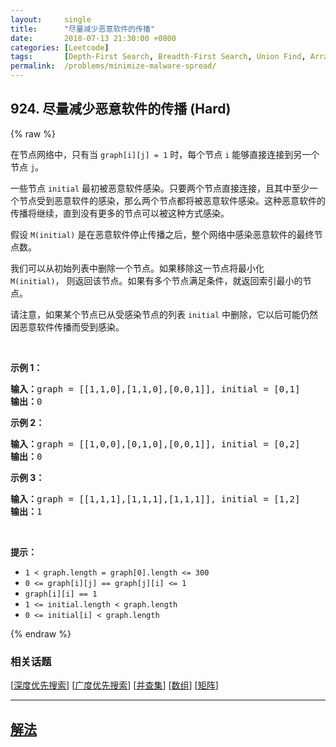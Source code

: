 ```yaml
---
layout:     single
title:      "尽量减少恶意软件的传播"
date:       2018-07-13 21:30:00 +0800
categories: [Leetcode]
tags:       [Depth-First Search, Breadth-First Search, Union Find, Array, Matrix]
permalink:  /problems/minimize-malware-spread/
---
```


## 924. 尽量减少恶意软件的传播 (Hard)

{% raw %}

<p>在节点网络中，只有当 <code>graph[i][j] = 1</code>&nbsp;时，每个节点&nbsp;<code>i</code>&nbsp;能够直接连接到另一个节点 <code>j</code>。</p>

<p>一些节点&nbsp;<code>initial</code>&nbsp;最初被恶意软件感染。只要两个节点直接连接，且其中至少一个节点受到恶意软件的感染，那么两个节点都将被恶意软件感染。这种恶意软件的传播将继续，直到没有更多的节点可以被这种方式感染。</p>

<p>假设 <code>M(initial)</code> 是在恶意软件停止传播之后，整个网络中感染恶意软件的最终节点数。</p>

<p>我们可以从初始列表中删除一个节点。如果移除这一节点将最小化 <code>M(initial)</code>，&nbsp;则返回该节点。如果有多个节点满足条件，就返回索引最小的节点。</p>

<p>请注意，如果某个节点已从受感染节点的列表 <code>initial</code> 中删除，它以后可能仍然因恶意软件传播而受到感染。</p>

<p>&nbsp;</p>

<ol>
</ol>

<p><strong>示例 1：</strong></p>

<pre><strong>输入：</strong>graph = [[1,1,0],[1,1,0],[0,0,1]], initial = [0,1]
<strong>输出：</strong>0
</pre>

<p><strong>示例 2：</strong></p>

<pre><strong>输入：</strong>graph = [[1,0,0],[0,1,0],[0,0,1]], initial = [0,2]
<strong>输出：</strong>0
</pre>

<p><strong>示例 3：</strong></p>

<pre><strong>输入：</strong>graph = [[1,1,1],[1,1,1],[1,1,1]], initial = [1,2]
<strong>输出：</strong>1
</pre>

<p>&nbsp;</p>

<p><strong>提示：</strong></p>

<ul>
	<li><code>1 &lt; graph.length = graph[0].length &lt;= 300</code></li>
	<li><code>0 &lt;= graph[i][j] == graph[j][i] &lt;= 1</code></li>
	<li><code>graph[i][i] == 1</code></li>
	<li><code>1 &lt;= initial.length &lt; graph.length</code></li>
	<li><code>0 &lt;= initial[i] &lt; graph.length</code></li>
</ul>

{% endraw %}

### 相关话题
  [[深度优先搜索](https://github.com/openset/leetcode/tree/master/tag/depth-first-search/README.md)]
  [[广度优先搜索](https://github.com/openset/leetcode/tree/master/tag/breadth-first-search/README.md)]
  [[并查集](https://github.com/openset/leetcode/tree/master/tag/union-find/README.md)]
  [[数组](https://github.com/openset/leetcode/tree/master/tag/array/README.md)]
  [[矩阵](https://github.com/openset/leetcode/tree/master/tag/matrix/README.md)]

---

## [解法](https://github.com/openset/leetcode/tree/master/problems/minimize-malware-spread)
